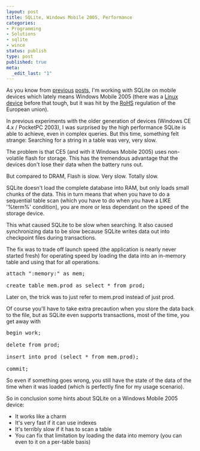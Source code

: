 ```yaml
---
layout: post
title: SQLite, Windows Mobile 2005, Performance
categories:
- Programming
- Solutions
- sqlite
- wince
status: publish
type: post
published: true
meta:
  _edit_last: "1"
---
```

As you know from <a href="/2006/07/sqlite-on-net-cf-revisited/">previous</a> <a href="/2004/10/sqlite-on-net-cf/">posts</a>, I'm working with SQLite on mobile devices which lately means Windows Mobile 2005 (there was a <a href="http://www.gnegg.ch/archives/177-Extreme-fun-with-Linux.html">Linux device</a> before that tough, but it was hit by the <a href="http://en.wikipedia.org/wiki/RoHS">RoHS</a> regulation of the European union).

In previous experiments with the older generation of devices (Windows CE 4.x / PocketPC 2003), I was surprised by the high performance SQLite is able to achieve, even in complex queries. But this time, something felt strange: Searching for a string in a table was very, very slow.

The problem is that CE5 (and with it Windows Mobile 2005) uses non-volatile flash for storage. This has the tremendous advantage that the devices don't lose their data when the battery runs out.

But compared to DRAM, Flash is slow. Very slow. Totally slow.

SQLite doesn't load the complete database into RAM, but only loads small chunks of the data. This in turn means that when you have to do a sequential table scan (which you have to do when you have a LIKE '%term%' condition), you are more or less dependant on the speed of the storage device.

This what caused SQLite to be slow when searching. It also caused synchronizing data to be slow because SQLite writes data out into checkpoint files during transactions.

The fix was to trade off launch speed (the application is nearly never started fresh) for operating speed by loading the data into an in-memory table and using that for all operations.
<pre class="code">attach ":memory:" as mem;

create table mem.prod as select * from prod;</pre>
Later on, the trick was to just refer to mem.prod instead of just prod.

Of course you'll have to take extra precaution when you store the data back to the file, but as SQLite even supports transactions, most of the time, you get away with
<pre class="code">begin work;

delete from prod;

insert into prod (select * from mem.prod);

commit;</pre>
So even if something goes wrong, you still have the state of the data of the time when it was loaded (which is perfectly fine for my usage scenario).

So in conclusion some hints about SQLite on a Windows Mobile 2005 device:
<ul>
	<li>It works like a charm</li>
	<li>It's very fast if it can use indexes</li>
	<li>It's terribly slow if it has to scan a table</li>
	<li>You can fix that limitation by loading the data into memory (you can even to it on a per-table basis)</li>
</ul>
